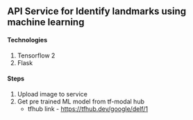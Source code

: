 ## API Service for Identify landmarks using machine learning


#### Technologies

1. Tensorflow 2
2. Flask

#### Steps

1. Upload image to service
2. Get pre trained ML model from tf-modal hub
   - tfhub link -  https://tfhub.dev/google/delf/1
